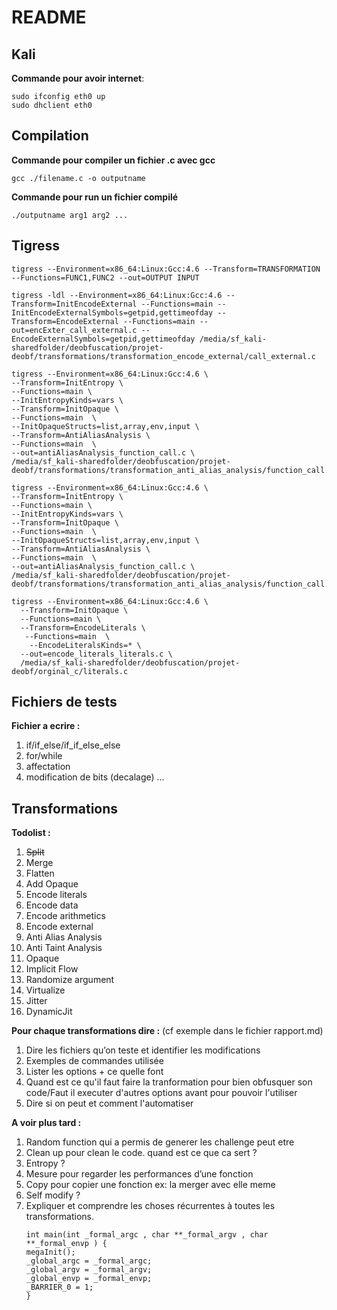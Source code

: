 # README

## Kali

**Commande pour avoir internet**:
```
sudo ifconfig eth0 up
sudo dhclient eth0
```

## Compilation

**Commande pour compiler un fichier .c avec gcc**
```
gcc ./filename.c -o outputname
```

**Commande pour run un fichier compilé**
```
./outputname arg1 arg2 ...
```

## Tigress

```
tigress --Environment=x86_64:Linux:Gcc:4.6 --Transform=TRANSFORMATION --Functions=FUNC1,FUNC2 --out=OUTPUT INPUT

tigress -ldl --Environment=x86_64:Linux:Gcc:4.6 --Transform=InitEncodeExternal --Functions=main --InitEncodeExternalSymbols=getpid,gettimeofday --Transform=EncodeExternal --Functions=main --out=encExter_call_external.c --EncodeExternalSymbols=getpid,gettimeofday /media/sf_kali-sharedfolder/deobfuscation/projet-deobf/transformations/transformation_encode_external/call_external.c

tigress --Environment=x86_64:Linux:Gcc:4.6 \
--Transform=InitEntropy \
--Functions=main \
--InitEntropyKinds=vars \
--Transform=InitOpaque \
--Functions=main  \
--InitOpaqueStructs=list,array,env,input \
--Transform=AntiAliasAnalysis \
--Functions=main  \
--out=antiAliasAnalysis_function_call.c \
/media/sf_kali-sharedfolder/deobfuscation/projet-deobf/transformations/transformation_anti_alias_analysis/function_call.c

tigress --Environment=x86_64:Linux:Gcc:4.6 \
--Transform=InitEntropy \
--Functions=main \
--InitEntropyKinds=vars \
--Transform=InitOpaque \
--Functions=main  \
--InitOpaqueStructs=list,array,env,input \
--Transform=AntiAliasAnalysis \
--Functions=main  \
--out=antiAliasAnalysis_function_call.c \
/media/sf_kali-sharedfolder/deobfuscation/projet-deobf/transformations/transformation_anti_alias_analysis/function_call.c

tigress --Environment=x86_64:Linux:Gcc:4.6 \
  --Transform=InitOpaque \
  --Functions=main \
  --Transform=EncodeLiterals \
   --Functions=main  \
    --EncodeLiteralsKinds=* \
  --out=encode_literals_literals.c \
  /media/sf_kali-sharedfolder/deobfuscation/projet-deobf/orginal_c/literals.c
```

## Fichiers de tests 

**Fichier a ecrire :**
1. if/if_else/if_if_else_else
1. for/while
1. affectation
1. modification de bits (decalage)
...

## Transformations

**Todolist :**
1. ~~Split~~
1. Merge
1. Flatten
1. Add Opaque
1. Encode literals
1. Encode data
1. Encode arithmetics
1. Encode external
1. Anti Alias Analysis
1. Anti Taint Analysis
1. Opaque
1. Implicit Flow
1. Randomize argument
1. Virtualize
1. Jitter
1. DynamicJit


**Pour chaque transformations dire :**
(cf exemple dans le fichier rapport.md)
1. Dire les fichiers qu’on teste et identifier les modifications
1. Exemples de commandes utilisée 
1. Lister les options + ce quelle font
1. Quand est ce qu'il faut faire la tranformation pour bien obfusquer son code/Faut il executer d'autres options avant pour pouvoir l'utiliser
1. Dire si on peut et comment l'automatiser

**A voir plus tard :**
1. Random function qui a permis de generer les challenge peut etre  
1. Clean up pour clean le code. quand est ce que ca sert ? 
1. Entropy ? 
1. Mesure pour regarder les performances d’une fonction
1. Copy pour copier une fonction ex: la merger avec elle meme
1. Self modify ?
2. Expliquer et comprendre les choses récurrentes à toutes les transformations.
   ```
   int main(int _formal_argc , char **_formal_argv , char **_formal_envp ) {
   megaInit();
   _global_argc = _formal_argc;
   _global_argv = _formal_argv;
   _global_envp = _formal_envp;
   _BARRIER_0 = 1;
   } 
   ```